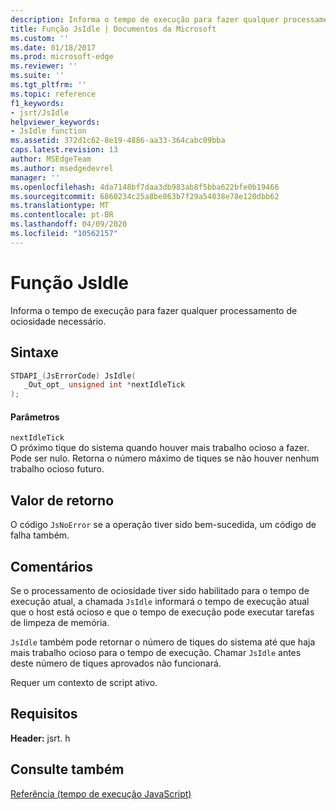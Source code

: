 ```yaml
---
description: Informa o tempo de execução para fazer qualquer processamento de ociosidade necessário.
title: Função JsIdle | Documentos da Microsoft
ms.custom: ''
ms.date: 01/18/2017
ms.prod: microsoft-edge
ms.reviewer: ''
ms.suite: ''
ms.tgt_pltfrm: ''
ms.topic: reference
f1_keywords:
- jsrt/JsIdle
helpviewer_keywords:
- JsIdle function
ms.assetid: 372d1c62-8e19-4886-aa33-364cabc09bba
caps.latest.revision: 13
author: MSEdgeTeam
ms.author: msedgedevrel
manager: ''
ms.openlocfilehash: 4da7148bf7daa3db983ab8f5bba622bfe0b19466
ms.sourcegitcommit: 6860234c25a8be863b7f29a54838e78e120dbb62
ms.translationtype: MT
ms.contentlocale: pt-BR
ms.lasthandoff: 04/09/2020
ms.locfileid: "10562157"
---
```

# Função JsIdle
Informa o tempo de execução para fazer qualquer processamento de ociosidade necessário.  
  
## Sintaxe  
  
```cpp  
STDAPI_(JsErrorCode) JsIdle(  
   _Out_opt_ unsigned int *nextIdleTick  
);  
```  
  
#### Parâmetros  
 `nextIdleTick`  
 O próximo tique do sistema quando houver mais trabalho ocioso a fazer. Pode ser nulo. Retorna o número máximo de tiques se não houver nenhum trabalho ocioso futuro.  
  
## Valor de retorno  
 O código `JsNoError` se a operação tiver sido bem-sucedida, um código de falha também.  
  
## Comentários  
 Se o processamento de ociosidade tiver sido habilitado para o tempo de execução atual, a chamada `JsIdle` informará o tempo de execução atual que o host está ocioso e que o tempo de execução pode executar tarefas de limpeza de memória.  
  
 `JsIdle` também pode retornar o número de tiques do sistema até que haja mais trabalho ocioso para o tempo de execução. Chamar `JsIdle` antes deste número de tiques aprovados não funcionará.  
  
 Requer um contexto de script ativo.  
  
## Requisitos  
 **Header:** jsrt. h  
  
## Consulte também  
 [Referência (tempo de execução JavaScript)](../chakra-hosting/reference-javascript-runtime.md)